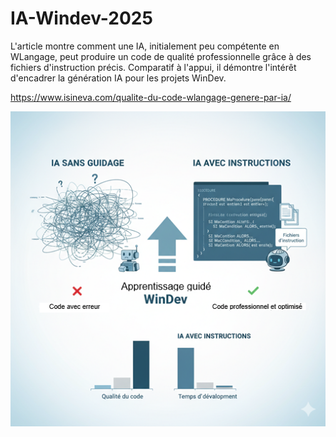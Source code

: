 # IA-Windev-2025
L'article montre comment une IA, initialement peu compétente en WLangage, peut produire un code de qualité professionnelle grâce à des fichiers d'instruction précis. Comparatif à l'appui, il démontre l'intérêt d'encadrer la génération IA pour les projets WinDev.

https://www.isineva.com/qualite-du-code-wlangage-genere-par-ia/

![Apprentissage IA Windev](ia_windev_apprentissage.webp)

